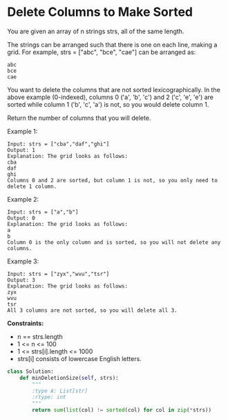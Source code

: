 # Delete Columns to Make Sorted

You are given an array of n strings strs, all of the same length.

The strings can be arranged such that there is one on each line, making a grid. For example, strs = ["abc", "bce", "cae"] can be arranged as:

```
abc
bce
cae
```

You want to delete the columns that are not sorted lexicographically. In the above example (0-indexed), columns 0 ('a', 'b', 'c') and 2 ('c', 'e', 'e') are sorted while column 1 ('b', 'c', 'a') is not, so you would delete column 1.

Return the number of columns that you will delete.

Example 1:

```
Input: strs = ["cba","daf","ghi"]
Output: 1
Explanation: The grid looks as follows:
cba
daf
ghi
Columns 0 and 2 are sorted, but column 1 is not, so you only need to delete 1 column.
```

Example 2:

```
Input: strs = ["a","b"]
Output: 0
Explanation: The grid looks as follows:
a
b
Column 0 is the only column and is sorted, so you will not delete any columns.
```

Example 3:

```
Input: strs = ["zyx","wvu","tsr"]
Output: 3
Explanation: The grid looks as follows:
zyx
wvu
tsr
All 3 columns are not sorted, so you will delete all 3.
```

**Constraints:**

- n == strs.length
- 1 <= n <= 100
- 1 <= strs[i].length <= 1000
- strs[i] consists of lowercase English letters.

```python
class Solution:
    def minDeletionSize(self, strs):
        """
        :type A: List[str]
        :rtype: int
        """
        return sum(list(col) != sorted(col) for col in zip(*strs))
```
